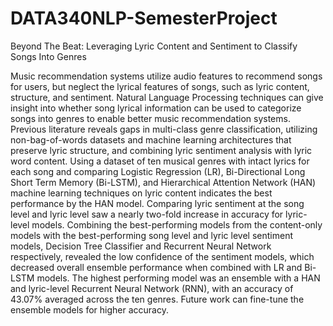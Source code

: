 # DATA340NLP-SemesterProject

Beyond The Beat: Leveraging Lyric Content and Sentiment to Classify Songs Into Genres

Music recommendation systems utilize audio features to recommend songs for users, but neglect the lyrical features of songs, such as lyric content, structure, and sentiment. Natural Language Processing techniques can give insight into whether song lyrical information can be used to categorize songs into genres to enable better music recommendation systems. Previous literature reveals gaps in multi-class genre classification, utilizing non-bag-of-words datasets and machine learning architectures that preserve lyric structure, and combining lyric sentiment analysis with lyric word content. Using a dataset of ten musical genres with intact lyrics for each song and comparing Logistic Regression (LR), Bi-Directional Long Short Term Memory (Bi-LSTM), and Hierarchical Attention Network (HAN) machine learning techniques on lyric content indicates the best performance by the HAN model. Comparing lyric sentiment at the song level and lyric level saw a nearly two-fold increase in accuracy for lyric-level models. Combining the best-performing models from the content-only models with the best-performing song level and lyric level sentiment models, Decision Tree Classifier and Recurrent Neural Network respectively, revealed the low confidence of the sentiment models, which decreased overall ensemble performance when combined with LR and Bi-LSTM models. The highest performing model was an ensemble with a HAN and lyric-level Recurrent Neural Network (RNN), with an accuracy of 43.07% averaged across the ten genres. Future work can fine-tune the ensemble models for higher accuracy. 


